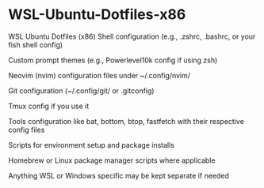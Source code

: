 # WSL-Ubuntu-Dotfiles-x86

WSL Ubuntu Dotfiles (x86)
Shell configuration (e.g., .zshrc, .bashrc, or your fish shell config)

Custom prompt themes (e.g., Powerlevel10k config if using zsh)

Neovim (nvim) configuration files under ~/.config/nvim/

Git configuration (~/.config/git/ or .gitconfig)

Tmux config if you use it

Tools configuration like bat, bottom, btop, fastfetch with their respective config files

Scripts for environment setup and package installs

Homebrew or Linux package manager scripts where applicable

Anything WSL or Windows specific may be kept separate if needed

